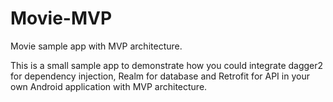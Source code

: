 # Movie-MVP
Movie sample app with MVP architecture.

This is a small sample app to demonstrate how you could integrate dagger2 for dependency injection, Realm for database and Retrofit for API in your own Android application with MVP architecture.
